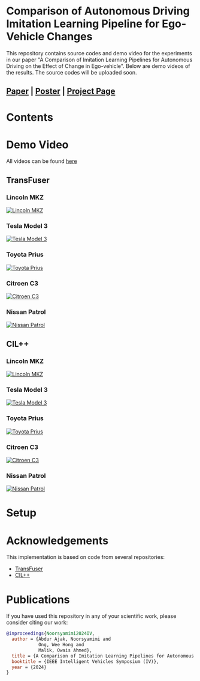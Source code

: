 # Comparison of Autonomous Driving Imitation Learning Pipeline for Ego-Vehicle Changes

This repository contains source codes and demo video for the experiments in our paper "A Comparison of Imitation Learning Pipelines for Autonomous Driving on the Effect of Change in Ego-vehicle". Below are demo videos of the results. The source codes will be uploaded soon.

## [Paper](https://ailab.space/wp-content/uploads/improving-egovehicle-control-in-deep-learning-training-pipeline-for-autonomous-cars/IV24_0299_FI.pdf) | [Poster](https://ailab.space/wp-content/uploads/improving-egovehicle-control-in-deep-learning-training-pipeline-for-autonomous-cars/MoPo2I4.12-Poster.pdf) | [Project Page](https://ailab.space/projects/improving-egovehicle-control-in-deep-learning-training-pipeline-for-autonomous-cars/)

# Contents

# Demo Video

All videos can be found [here](https://www.youtube.com/playlist?list=PLT6vZE-j-Q_txkFGr4UAbPygAfNeKJL9n)

## TransFuser

### Lincoln MKZ
[![Lincoln MKZ](https://img.youtube.com/vi/0wRd4mHPYSA/sddefault.jpg)](https://www.youtube.com/watch?v=0wRd4mHPYSA)

### Tesla Model 3
[![Tesla Model 3](https://img.youtube.com/vi/cgd5D62YmC0/sddefault.jpg)](https://www.youtube.com/watch?v=cgd5D62YmC0)

### Toyota Prius
[![Toyota Prius](https://img.youtube.com/vi/e4bx76Wocqo/sddefault.jpg)](https://www.youtube.com/watch?v=e4bx76Wocqo)

### Citroen C3
[![Citroen C3](https://img.youtube.com/vi/2FYhHeB0ZgY/sddefault.jpg)](https://www.youtube.com/watch?v=2FYhHeB0ZgY)

### Nissan Patrol
[![Nissan Patrol](https://img.youtube.com/vi/bJrVDMwO1BE/sddefault.jpg)](https://www.youtube.com/watch?v=bJrVDMwO1BE)

## CIL++

### Lincoln MKZ
[![Lincoln MKZ](https://img.youtube.com/vi/3agzuRExjX0/sddefault.jpg)](https://www.youtube.com/watch?v=3agzuRExjX0)

### Tesla Model 3
[![Tesla Model 3](https://img.youtube.com/vi/rh-BnKFzxIE/sddefault.jpg)](https://www.youtube.com/watch?v=rh-BnKFzxIE)

### Toyota Prius
[![Toyota Prius](https://img.youtube.com/vi/mMmUQqpMDkk/sddefault.jpg)](https://www.youtube.com/watch?v=mMmUQqpMDkk)

### Citroen C3
[![Citroen C3](https://img.youtube.com/vi/t2Aww-VuCBM/sddefault.jpg)](https://www.youtube.com/watch?v=t2Aww-VuCBM)

### Nissan Patrol
[![Nissan Patrol](https://img.youtube.com/vi/FIFEOGvY7zk/sddefault.jpg)](https://www.youtube.com/watch?v=FIFEOGvY7zk)

# Setup

# Acknowledgements
This implementation is based on code from several repositories:

* [TransFuser](https://github.com/autonomousvision/transfuser)
* [CIL++](https://github.com/yixiao1/CILv2_multiview)


# Publications
If you have used this repository in any of your scientific work, please consider citing our work:

```bibtex
@inproceedings{Noorsyamimi2024IV,
  author = {Abdur Ajak, Noorsyamimi and
            Ong, Wee Hong and
            Malik, Owais Ahmed},
  title = {A Comparison of Imitation Learning Pipelines for Autonomous Driving on the Effect of Change in Ego-vehicle},
  booktitle = {IEEE Intelligent Vehicles Symposium (IV)},
  year = {2024}
}
```
